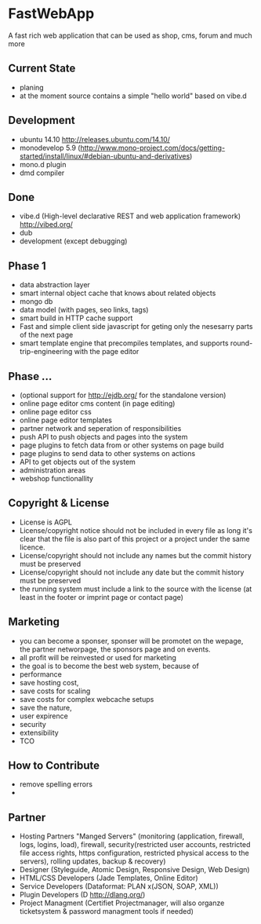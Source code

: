 # FastWebApp
A fast rich web application that can be used as shop, cms, forum and much more

## Current State
- planing
- at the moment source contains a simple "hello world" based on vibe.d

## Development
- ubuntu 14.10 http://releases.ubuntu.com/14.10/
- monodevelop 5.9 (http://www.mono-project.com/docs/getting-started/install/linux/#debian-ubuntu-and-derivatives)
- mono.d plugin 
- dmd compiler


## Done
- vibe.d (High-level declarative REST and web application framework) http://vibed.org/
- dub
- development (except debugging)


## Phase 1
- data abstraction layer
- smart internal object cache that knows about related objects
- mongo db 
- data model (with pages, seo links, tags)
- smart build in HTTP cache support
- Fast and simple client side javascript for geting only the nesesarry parts of the next page
- smart template engine that precompiles templates, and supports round-trip-engineering with the page editor


## Phase ... 
- (optional support for http://ejdb.org/ for the standalone version)
- online page editor cms content (in page editing)
- online page editor css 
- online page editor templates
- partner network and seperation of responsibilities
- push API to push objects and pages into the system
- page plugins to fetch data from or other systems on page build
- page plugins to send data to other systems on actions
- API to get objects out of the system
- administration areas
- webshop functionallity

## Copyright & License
- License is AGPL
- License/copyright notice should not be included in every file as long it's clear that the file is also part of this project or a project under the same licence.
- License/copyright should not include any names but the commit history must be preserved
- License/copyright should not include any date but the commit history must be preserved
- the running system must include a link to the source with the license (at least in the footer or imprint page or contact page) 

## Marketing
 - you can become a sponser, sponser will be promotet on the wepage, the partner networpage, the sponsors page and on events.
 - all profit will be reinvested or used for marketing
 - the goal is to become the best web system, because of
  - performance 
   - save hosting cost,
   - save costs for scaling
   - save costs for complex webcache setups
   - save the nature,
   - user expirence
  - security
  - extensibility
  - TCO

## How to Contribute
- remove spelling errors
- 

## Partner
 - Hosting Partners "Manged Servers" (monitoring (application, firewall, logs, logins, load), firewall, security(restricted user accounts, restricted file access rights, https configuration, restricted physical access to the servers), rolling updates, backup & recovery)
 - Designer (Styleguide, Atomic Design, Responsive Design, Web Design)
 - HTML/CSS Developers (Jade Templates, Online Editor)
 - Service Developers (Dataformat: PLAN x(JSON, SOAP, XML))
 - Plugin Developers (D http://dlang.org/)
 - Project Managment (Certifiet Projectmanager, will also organze ticketsystem & password managment tools if needed)

